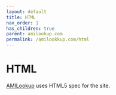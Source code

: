 ```yaml
---
layout: default
title: HTML
nav_order: 1
has_children: true
parent: amilookup.com
permalink: /amilookkup.com/html
---
```

# HTML

[AMILookup](https://amilookup.com) uses HTML5 spec for the site. 